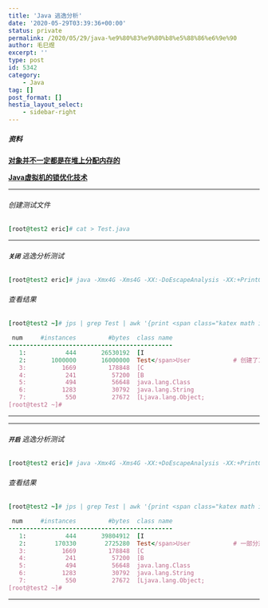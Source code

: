 ```yaml
---
title: 'Java 逃逸分析'
date: '2020-05-29T03:39:36+00:00'
status: private
permalink: /2020/05/29/java-%e9%80%83%e9%80%b8%e5%88%86%e6%9e%90
author: 毛巳煜
excerpt: ''
type: post
id: 5342
category:
    - Java
tag: []
post_format: []
hestia_layout_select:
    - sidebar-right
---
```

##### 资料

**[对象并不一定都是在堆上分配内存的](https://blog.csdn.net/w372426096/article/details/80333657 "对象并不一定都是在堆上分配内存的")**

**[Java虚拟机的锁优化技术](https://mp.weixin.qq.com/s?__biz=MzI3NzE0NjcwMg==&mid=2650121186&idx=1&sn=248d37be27d3bbeb103464b2a96a0ae4&chksm=f36bbec3c41c37d59277ac8539a616b65ec44637f341325056e98323e8780e09c6e4f7cc7a85&scene=21#wechat_redirect "Java虚拟机的锁优化技术")**

- - - - - -

###### 创建测试文件

```ruby
[root@test2 eric]# cat > Test.java 
```

- - - - - -

###### **`关闭`** 逃逸分析测试

```ruby
[root@test2 eric]# java -Xmx4G -Xms4G -XX:-DoEscapeAnalysis -XX:+PrintGCDetails -XX:+HeapDumpOnOutOfMemoryError Test

```

###### 查看结果

```ruby
[root@test2 ~]# jps | grep Test | awk '{print <span class="katex math inline">1}' | xargs jmap -histo | head

 num     #instances         #bytes  class name
----------------------------------------------
   1:           444       26530192  [I
   2:       1000000       16000000  Test</span>User            # 创建了100万个对象
   3:          1669         178848  [C
   4:           241          57200  [B
   5:           494          56648  java.lang.Class
   6:          1283          30792  java.lang.String
   7:           550          27672  [Ljava.lang.Object;
[root@test2 ~]#

```

- - - - - -

- - - - - -

###### **`开启`** 逃逸分析测试

```ruby
[root@test2 eric]# java -Xmx4G -Xms4G -XX:+DoEscapeAnalysis -XX:+PrintGCDetails -XX:+HeapDumpOnOutOfMemoryError Test

```

###### 查看结果

```ruby
[root@test2 ~]# jps | grep Test | awk '{print <span class="katex math inline">1}' | xargs jmap -histo | head

 num     #instances         #bytes  class name
----------------------------------------------
   1:           444       39804912  [I
   2:        170330        2725280  Test</span>User            # 一部分对象在栈中
   3:          1669         178848  [C
   4:           241          57200  [B
   5:           494          56648  java.lang.Class
   6:          1283          30792  java.lang.String
   7:           550          27672  [Ljava.lang.Object;
[root@test2 ~]#

```

- - - - - -